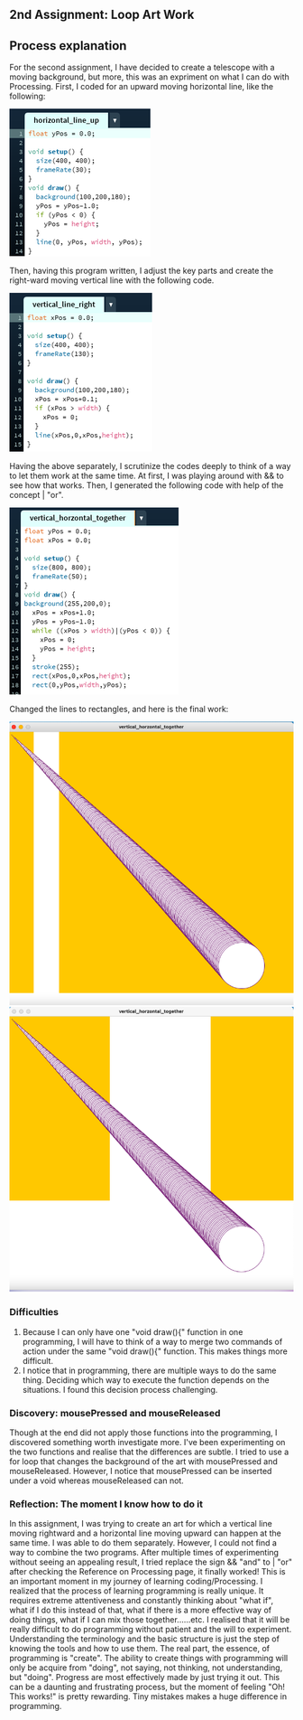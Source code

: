 ## 2nd Assignment: Loop Art Work 
## Process explanation 
For the second assignment, I have decided to create a telescope with a moving background, but more, this was an expriment on what I can do with Processing. 
First, I coded for an upward moving horizontal line, like the following: 

![](/Feb2/horizontal_line_up.png)

Then, having this program written, I adjust the key parts and create the right-ward moving vertical line with the following code. 

![](/Feb2/vertical_line_right.png)

Having the above separately, I scrutinize the codes deeply to think of a way to let them work at the same time. At first, I was playing around with && to see how that works. Then, I generated the following code with help of the concept | "or". 

![](/Feb2/vertical_horizontal_together.png)

Changed the lines to rectangles, and here is the final work: 

![](/Feb2/firsttelescope.png)
![](/Feb2/secondtelescope.png)

### Difficulties
1. Because I can only have one "void draw(){" function in one programming, I will have to think of a way to merge two commands of action under the same "void draw(){" function. This makes things more difficult.
2. I notice that in programming, there are multiple ways to do the same thing. Deciding which way to execute the function depends on the situations. I found this decision process challenging. 
### Discovery: mousePressed and mouseReleased
Though at the end did not apply those functions into the programming, I discovered something worth investigate more.
I've been experimenting on the two functions and realise that the differences are subtle. I tried to use a for loop that changes the background of the art with mousePressed and mouseReleased. However, I notice that mousePressed can be inserted under a void whereas mouseReleased can not. 
### Reflection: The moment I know how to do it
In this assignment, I was trying to create an art for which a vertical line moving rightward and a horizontal line moving upward can happen at the same time. I was able to do them separately. However, I could not find a way to combine the two programs. After multiple times of experimenting without seeing an appealing result, I tried replace the sign && "and" to | "or" after checking the Reference on Processing page, it finally worked! 
This is an important moment in my journey of learning coding/Processing. 
I realized that the process of learning programming is really unique. 
It requires extreme attentiveness and constantly thinking about "what if", what if I do this instead of that, what if there is a more effective way of doing things, what if I can mix those together......etc. 
I realised that it will be really difficult to do programming without patient and the will to experiment. Understanding the terminology and the basic structure is just the step of knowing the tools and how to use them. The real part, the essence, of programming is "create". The ability to create things with programming will only be acquire from "doing", not saying, not thinking, not understanding, but "doing". Progress are most effectively made by just trying it out. This can be a daunting and frustrating process, but the moment of feeling "Oh! This works!" is pretty rewarding. Tiny mistakes makes a huge difference in programming.
